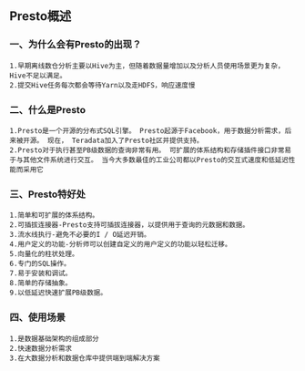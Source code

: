 ## Presto概述

### 一、为什么会有Presto的出现？

    1.早期离线数仓分析主要以Hive为主，但随着数据量增加以及分析人员使用场景更为复杂，Hive不足以满足。
    2.提交Hive任务每次都会等待Yarn以及走HDFS，响应速度慢

### 二、什么是Presto

    1.Presto是一个开源的分布式SQL引擎。 Presto起源于Facebook，用于数据分析需求，后来被开源。 现在， Teradata加入了Presto社区并提供支持。
    2.Presto对于执行甚至PB级数据的查询非常有用。 可扩展的体系结构和存储插件接口非常易于与其他文件系统进行交互。 当今大多数最佳的工业公司都以Presto的交互式速度和低延迟性能而采用它
    
### 三、Presto特好处

    1.简单和可扩展的体系结构。
    2.可插拔连接器-Presto支持可插拔连接器，以提供用于查询的元数据和数据。
    3.流水线执行-避免不必要的I / O延迟开销。
    4.用户定义的功能-分析师可以创建自定义的用户定义的功能以轻松迁移。
    5.向量化的柱状处理。
    6.专门的SQL操作。
    7.易于安装和调试。
    8.简单的存储抽象。
    9.以低延迟快速扩展PB级数据。
    
### 四、使用场景

    1.是数据基础架构的组成部分
    2.快速数据分析需求
    3.在大数据分析和数据仓库中提供端到端解决方案
    